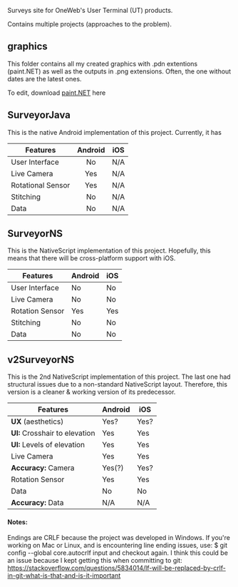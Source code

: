 Surveys site for OneWeb's User Terminal (UT) products.

Contains multiple projects (approaches to the problem).

## **graphics**

This folder contains all my created graphics with .pdn extentions (paint.NET) as well as the outputs in .png extensions. 
Often, the one without dates are the latest ones.

To edit, download [paint.NET](http://www.getpaint.net "paint.NET download page") here

## **SurveyorJava**

This is the native Android implementation of this project.
Currently, it has

| Features | Android | iOS |
| ------- |:----:|:---:|
| User Interface | No | N/A |
| Live Camera | Yes | N/A |
| Rotational Sensor | Yes | N/A |
| Stitching | No | N/A |
| Data | No | N/A |

## **SurveyorNS**

This is the NativeScript implementation of this project. Hopefully, this means that there will be cross-platform support with iOS.

Features | Android | iOS
--- | --- | ---
User Interface | No | No
Live Camera | No | No
Rotation Sensor | Yes | Yes
Stitching | No | No
Data | No | No

## **v2SurveyorNS**

This is the 2nd NativeScript implementation of this project. The last one had structural issues due to a non-standard NativeScript layout.
Therefore, this version is a cleaner & working version of its predecessor.

Features | Android | iOS
--- | --- | ---
**UX** (aesthetics) | Yes? | Yes?
**UI:** Crosshair to elevation | Yes | Yes
**UI:** Levels of elevation | Yes | Yes
Live Camera | Yes | Yes
**Accuracy:** Camera | Yes(?) | Yes?
Rotation Sensor | Yes | Yes
Data | No | No
**Accuracy:** Data | N/A | N/A

#### Notes:

Endings are CRLF because the project was developed in Windows. If you're working on Mac or Linux, and is encountering line ending issues, use:
$ git config --global core.autocrlf input
and checkout again. I think this could be an issue because I kept getting this when committing to git:
https://stackoverflow.com/questions/5834014/lf-will-be-replaced-by-crlf-in-git-what-is-that-and-is-it-important
